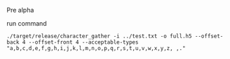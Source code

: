 Pre alpha

run command
```
./target/release/character_gather -i ../test.txt -o full.h5 --offset-back 4 --offset-front 4 --acceptable-types "a,b,c,d,e,f,g,h,i,j,k,l,m,n,o,p,q,r,s,t,u,v,w,x,y,z, ,."
```
